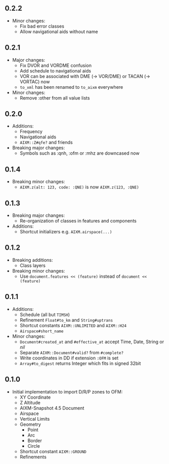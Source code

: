 ## 0.2.2

* Minor changes:
  * Fix bad error classes
  * Allow navigational aids without name

## 0.2.1

* Major changes:
  * Fix DVOR and VORDME confusion
  * Add schedule to navigational aids
  * VOR can be associated with DME (-> VOR/DME) or TACAN (-> VORTAC) now
  * `to_xml` has been renamed to `to_aixm` everywhere
* Minor changes:
  * Remove :other from all value lists

## 0.2.0

* Additions:
  * Frequency
  * Navigational aids
  * `AIXM::Z#qfe?` and friends
* Breaking major changes:
  * Symbols such as :qnh, :ofm or :mhz are downcased now

## 0.1.4

* Breaking minor changes:
  * `AIXM.z(alt: 123, code: :QNE)` is now `AIXM.z(123, :QNE)`

## 0.1.3

* Breaking major changes:
  * Re-organization of classes in features and components
* Additions:
  * Shortcut initializers e.g. `AIXM.airspace(...)`

## 0.1.2

* Breaking additions:
  * Class layers
* Breaking minor changes:
  * Use `document.features << (feature)` instead of `document << (feature)`

## 0.1.1

* Additions:
  * Schedule (all but `TIMSH`)
  * Refinement `Float#to_km` and `String#uptrans`
  * Shortcut constants `AIXM::UNLIMITED` and `AIXM::H24`
  * `Airspace#short_name`
* Minor changes:
  * `Document#created_at` and `#effective_at` accept Time, Date, String or *nil*
  * Separate `AIXM::Document#valid?` from `#complete?`
  * Write coordinates in DD if extension `:OFM` is set
  * `Array#to_digest` returns Integer which fits in signed 32bit

## 0.1.0

* Initial implementation to import D/R/P zones to OFM:
  * XY Coordinate
  * Z Altitude
  * AIXM-Snapshot 4.5 Document
  * Airspace
  * Vertical Limits
  * Geometry
    * Point
    * Arc
    * Border
    * Circle
  * Shortcut constant `AIXM::GROUND`
  * Refinements
